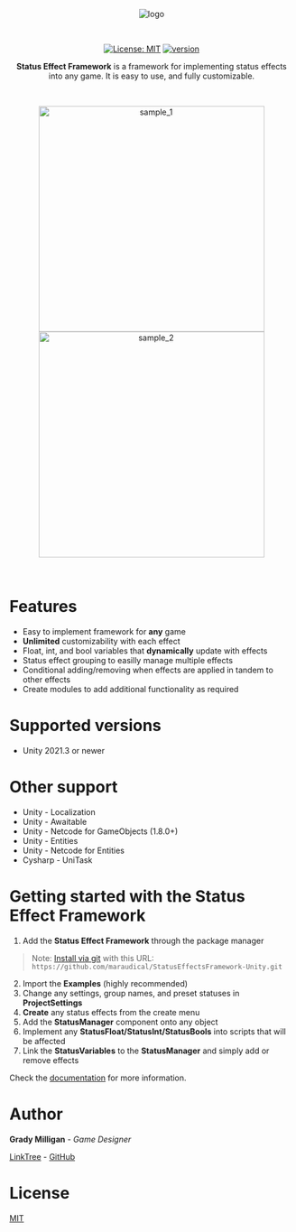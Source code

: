 <p align="center">
<picture>
  <source media="(prefers-color-scheme: dark)" srcset="https://drive.google.com/uc?id=1SdkuY-5eJyhta0zzGLv-xDRkmS_7YcaB">
  <img alt="logo" src="https://drive.google.com/uc?id=1eKRQM8cIOLvdS8ENIT7HhlV-Tnpcz211">
</picture>
</p><br>
<p align="center">
  <a href="https://unity3d.com/en/get-unity/download/archive"><img src="https://img.shields.io/badge/unity-2021%20or%20later-green.svg" alt=""></a>
  <a href="https://github.com/maraudical/StatusEffectsFramework/blob/main/LICENSE.md"><img src="https://img.shields.io/badge/License-MIT-yellow.svg" alt="License: MIT"></a>
  <a href="https://github.com/maraudical/StatusEffectsFramework/releases"><img src="https://img.shields.io/badge/version-3.1.0-blue" alt="version"></a>
  <a href="https://github.com/maraudical/StatusEffectsFramework/pulls"><img src="https://img.shields.io/github/issues-pr-raw/maraudical/StatusEffectsFramework" alt=""></a>
</p>
<p align="center">
  <strong>Status Effect Framework</strong> is a framework for implementing status effects into any game. It is easy to use, and fully customizable.
</p><br>

<p align="center">
  <img src="https://drive.google.com/uc?id=1bUVXb2KGp71c3v7f1Tmcv3sfW2ksJ5Oi" height="400" alt="sample_1">
  <img src="https://drive.google.com/uc?id=1VFKSCil3bBtSU-83rKXC2W9HEfqWbM2g" height="400" alt="sample_2">
</p><br>

# Features
- Easy to implement framework for **any** game
- **Unlimited** customizability with each effect
- Float, int, and bool variables that **dynamically** update with effects
- Status effect grouping to easilly manage multiple effects
- Conditional adding/removing when effects are applied in tandem to other effects
- Create modules to add additional functionality as required

# Supported versions
- Unity 2021.3 or newer

# Other support
- Unity - Localization
- Unity - Awaitable
- Unity - Netcode for GameObjects (1.8.0+)
- Unity - Entities
- Unity - Netcode for Entities
- Cysharp - UniTask

# Getting started with the **Status Effect Framework**

1. Add the **Status Effect Framework** through the package manager
> Note: [Install via git](https://maraudical.gitbook.io/status-effect-framework/setup) with this URL: `https://github.com/maraudical/StatusEffectsFramework-Unity.git`
2. Import the **Examples** (highly recommended)
3. Change any settings, group names, and preset statuses in **ProjectSettings**
4. **Create** any status effects from the create menu
5. Add the **StatusManager** component onto any object
6. Implement any **StatusFloat/StatusInt/StatusBools** into scripts that will be affected
7. Link the **StatusVariables** to the **StatusManager** and simply add or remove effects

Check the [documentation](https://maraudical.gitbook.io/status-effect-framework/) for more information.

# Author
**Grady Milligan** - *Game Designer*

[LinkTree](https://linktr.ee/gradymilligan) - [GitHub](https://github.com/maraudical)

# License
[MIT](./LICENSE.md)